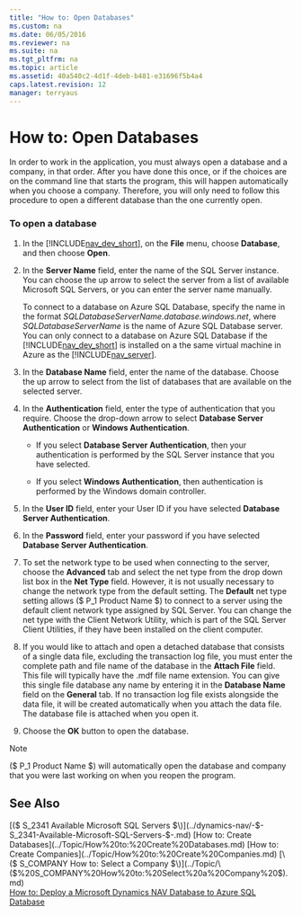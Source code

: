```yaml
---
title: "How to: Open Databases"
ms.custom: na
ms.date: 06/05/2016
ms.reviewer: na
ms.suite: na
ms.tgt_pltfrm: na
ms.topic: article
ms.assetid: 40a540c2-4d1f-4deb-b481-e31696f5b4a4
caps.latest.revision: 12
manager: terryaus
---
```

# How to: Open Databases
In order to work in the application, you must always open a database and a company, in that order. After you have done this once, or if the choices are on the command line that starts the program, this will happen automatically when you choose a company. Therefore, you will only need to follow this procedure to open a different database than the one currently open.  
  
### To open a database  
  
1.  In the [!INCLUDE[nav_dev_short](../dynamics-nav/includes/nav_dev_short_md.md)], on the **File** menu, choose **Database**, and then choose **Open**.  
  
2.  In the **Server Name** field, enter the name of the SQL Server instance. You can choose the up arrow to select the server from a list of available Microsoft SQL Servers, or you can enter the server name manually.  
  
     To connect to a database on Azure SQL Database, specify the name in the format *SQLDatabaseServerName.database.windows.net*, where *SQLDatabaseServerName* is the name of Azure SQL Database server. You can only connect to a database on Azure SQL Database if the [!INCLUDE[nav_dev_short](../dynamics-nav/includes/nav_dev_short_md.md)] is installed on a the same virtual machine in Azure as the [!INCLUDE[nav_server](../dynamics-nav/includes/nav_server_md.md)].  
  
3.  In the **Database Name** field, enter the name of the database. Choose the up arrow to select from the list of databases that are available on the selected server.  
  
4.  In the **Authentication** field, enter the type of authentication that you require. Choose the drop\-down arrow to select **Database Server Authentication** or **Windows Authentication**.  
  
    -   If you select **Database Server Authentication**, then your authentication is performed by the SQL Server instance that you have selected.  
  
    -   If you select **Windows Authentication**, then authentication is performed by the Windows domain controller.  
  
5.  In the **User ID** field, enter your User ID if you have selected **Database Server Authentication**.  
  
6.  In the **Password** field, enter your password if you have selected **Database Server Authentication**.  
  
7.  To set the network type to be used when connecting to the server, choose the **Advanced** tab and select the net type from the drop down list box in the **Net Type** field. However, it is not usually necessary to change the network type from the default setting. The **Default** net type setting allows \($ P\_1 Product Name $\) to connect to a server using the default client network type assigned by SQL Server. You can change the net type with the Client Network Utility, which is part of the SQL Server Client Utilities, if they have been installed on the client computer.  
  
8.  If you would like to attach and open a detached database that consists of a single data file, excluding the transaction log file, you must enter the complete path and file name of the database in the **Attach File** field. This file will typically have the .mdf file name extension. You can give this single file database any name by entering it in the **Database Name** field on the **General** tab. If no transaction log file exists alongside the data file, it will be created automatically when you attach the data file. The database file is attached when you open it.  
  
9. Choose the **OK** button to open the database.  
  
> [!NOTE]  
>  \($ P\_1 Product Name $\) will automatically open the database and company that you were last working on when you reopen the program.  
  
## See Also  
 [\($ S\_2341 Available Microsoft SQL Servers $\)](../dynamics-nav/-$-S_2341-Available-Microsoft-SQL-Servers-$-.md)   
 [How to: Create Databases](../Topic/How%20to:%20Create%20Databases.md)   
 [How to: Create Companies](../Topic/How%20to:%20Create%20Companies.md)   
 [\($ S\_COMPANY How to: Select a Company $\)](../Topic/\($%20S_COMPANY%20How%20to:%20Select%20a%20Company%20$\).md)   
 [How to: Deploy a Microsoft Dynamics NAV Database to Azure SQL Database](../Topic/How%20to:%20Deploy%20a%20Microsoft%20Dynamics%20NAV%20Database%20to%20Azure%20SQL%20Database.md)